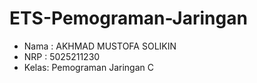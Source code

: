 # ETS-Pemograman-Jaringan

- Nama : AKHMAD MUSTOFA SOLIKIN
- NRP  : 5025211230
- Kelas: Pemograman Jaringan C
